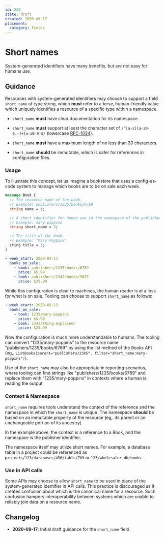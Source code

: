 ```yaml
---
id: 250
state: draft
created: 2020-09-17
placement:
  category: fields
---
```


# Short names

System-generated identifiers have many benefits, but are not easy for humans
use.

## Guidance

Resources with system-generated identifiers may choose to support a field
`short_name` of type string, which **must** refer to a terse, human-friendly
value which uniquely identifies a resource of a specific type within a
namespace.

* `short_name` **must** have clear documentation for its namespace.

* `short_name` **must** support at least the character set of
  `/^[a-z][a-z0-9.-]+[a-z0-9]$/` (lowercase
  [RFC-1034](https://tools.ietf.org/html/rfc1034)).

* `short_name` **must** have a maximum length of no less than 30 characters.

* `short_name` **should** be immutable, which is safer for references in
  configuration files.

### Usage

To illustrate this concept, let us imagine a bookstore that uses a
config-as-code system to manage which books are to be on sale each week.

```proto
message Book {
  // The resource name of the book.
  // Example: publishers/1235/books/6789
  string name = 1;

  // A short identifier for human use in the namespace of the publisher.
  // Example: mary-poppins
  string short_name = 2;

  // The title of the book.
  // Example: "Mary Poppins"
  sting title = 3;
}
```

```yaml
- week_start: 2020-09-13
  books_on_sale:
    - book: publishers/1235/books/6789
      price: $5.99
    - book: publishers/2342/books/9827
      price: $25.99
```

While this configuration is clear to machines, the human reader is at a loss for
what is on sale. Tooling can choose to support `short_name` as follows:

```yaml
- week_start: 2020-09-13
  books_on_sale:
    - book: 1235/mary-poppins
      price: $5.99
    - book: 2342/thing-explainer
      price: $25.99
```

Now the configuration is much more understandable to humans. The tooling can
convert "1235/mary-poppins" to the resource name "publishers/1235/books/6789" by
using the list method of the Books API (eg,.
`ListBooks(parent="publishers/2345", filter="short_name:mary-poppins")`).

Use of the `short_name` may also be appropriate in reporting scenarios, where
tooling can find strings like "publishers/1235/books/6789" and replace them
with "1235/mary-poppins" in contexts where a human is reading the output.

### Context & Namespace

`short_name` requires tools understand the context of the reference and the
namespace in which the `short_name` is unique. The namespace **should** be based
on an immutable property of the resource (eg,. its parent or an unchangeable
portion of its ancestry).

In the example above, the context is a reference to a Book, and the namespace
is the publisher identifier.

The namespace itself may utilize short names. For example, a database table in a
project could be referenced as `projects/123/databases/456/table/789` or
`123/wholesaler-db/books`.

### Use in API calls

Some APIs may choose to allow `short_name` to be used in place of the
system-generated identifier in API calls. This practice is discouraged as it
creates confusion about which is the canonical name for a resource. Such
confusion hampers interoperability between systems which are unable to reliably
join data on a resource name.

## Changelog

* **2020-09-17**: Initial draft guidance for the `short_name` field.
